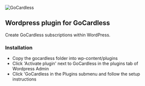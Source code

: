 ![GoCardless](https://gocardless.com/resources/logo.png)

## Wordpress plugin for GoCardless

Create GoCardless subscriptions within WordPress.

### Installation

- Copy the gocardless folder into wp-content/plugins
- Click 'Activate plugin' next to GoCardless in the plugins tab of Wordpress Admin
- Click 'GoCardless in the Plugins submenu and follow the setup instructions
